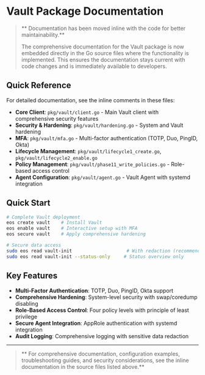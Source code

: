 # Vault Package Documentation

> ** Documentation has been moved inline with the code for better maintainability.**
> 
> The comprehensive documentation for the Vault package is now embedded directly in the Go source files where the functionality is implemented. This ensures the documentation stays current with code changes and is immediately available to developers.

## Quick Reference

For detailed documentation, see the inline comments in these files:

- **Core Client**: `pkg/vault/client.go` - Main Vault client with comprehensive security features
- **Security & Hardening**: `pkg/vault/hardening.go` - System and Vault hardening
- **MFA**: `pkg/vault/mfa.go` - Multi-factor authentication (TOTP, Duo, PingID, Okta)
- **Lifecycle Management**: `pkg/vault/lifecycle1_create.go`, `pkg/vault/lifecycle2_enable.go`
- **Policy Management**: `pkg/vault/phase11_write_policies.go` - Role-based access control
- **Agent Configuration**: `pkg/vault/agent.go` - Vault Agent with systemd integration

## Quick Start

```bash
# Complete Vault deployment
eos create vault    # Install Vault
eos enable vault    # Interactive setup with MFA
eos secure vault    # Apply comprehensive hardening

# Secure data access
sudo eos read vault-init                    # With redaction (recommended)
sudo eos read vault-init --status-only     # Status overview only
```

## Key Features

- **Multi-Factor Authentication**: TOTP, Duo, PingID, Okta support
- **Comprehensive Hardening**: System-level security with swap/coredump disabling
- **Role-Based Access Control**: Four policy levels with principle of least privilege
- **Secure Agent Integration**: AppRole authentication with systemd integration
- **Audit Logging**: Comprehensive logging with sensitive data redaction

---

> ** For comprehensive documentation, configuration examples, troubleshooting guides, and security considerations, see the inline documentation in the source files listed above.**